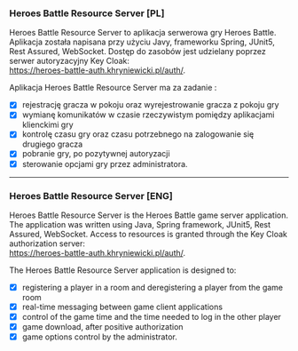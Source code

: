 ### Heroes Battle Resource Server [PL]

Heroes Battle Resource Server to aplikacja serwerowa gry Heroes Battle. Aplikacja została napisana przy użyciu Javy, frameworku Spring, JUnit5, Rest Assured, WebSocket. Dostęp do zasobów jest udzielany poprzez serwer autoryzacyjny Key Cloak:
\
https://heroes-battle-auth.khryniewicki.pl/auth/. 

Aplikacja Heroes Battle Resource Server ma za zadanie :
- [x] rejestrację gracza w pokoju oraz wyrejestrowanie gracza z pokoju gry
- [x] wymianę komunikatów w czasie rzeczywistym pomiędzy aplikacjami klienckimi gry
- [x] kontrolę czasu gry oraz czasu potrzebnego na zalogowanie się drugiego gracza
- [x] pobranie gry, po pozytywnej autoryzacji
- [x] sterowanie opcjami gry przez administratora.

----
### Heroes Battle Resource Server [ENG]

Heroes Battle Resource Server is the Heroes Battle game server application. The application was written using Java, Spring framework, JUnit5, Rest Assured, WebSocket. Access to resources is granted through the Key Cloak authorization server:
\
https://heroes-battle-auth.khryniewicki.pl/auth/. 

The Heroes Battle Resource Server application is designed to:
- [x] registering a player in a room and deregistering a player from the game room
- [x] real-time messaging between game client applications
- [x] control of the game time and the time needed to log in the other player
- [x] game download, after positive authorization
- [x] game options control by the administrator.
